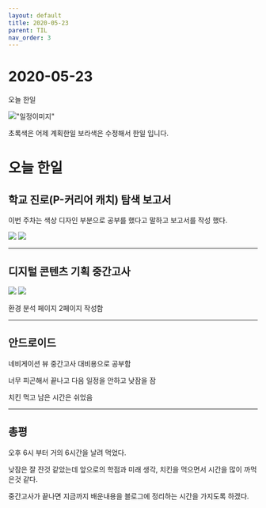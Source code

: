 ```yaml
---
layout: default
title: 2020-05-23
parent: TIL
nav_order: 3
---
```

# 2020-05-23
오늘 한일

!["일정이미지"]()

초록색은 어제 계획한일 보라색은 수정해서 한일 입니다.

# 오늘 한일

## 학교 진로(P-커리어 캐치) 탐색 보고서

이번 주차는 색상 디자인 부분으로 공부를 했다고 말하고 보고서를 작성 했다.

![](https://github.com/C0deWave/C0deWave.github.io/blob/master/image/200523/%EC%8A%A4%ED%81%AC%EB%A6%B0%EC%83%B7%202020-05-23%20%EC%98%A4%EC%A0%84%209.52.59.png?raw=true) ![](https://github.com/C0deWave/C0deWave.github.io/blob/master/image/200523/%EC%8A%A4%ED%81%AC%EB%A6%B0%EC%83%B7%202020-05-23%20%EC%98%A4%EC%A0%84%209.53.03.png?raw=true)

---

## 디지털 콘텐츠 기획 중간고사

![](https://github.com/C0deWave/C0deWave.github.io/blob/master/image/200523/%EC%8A%A4%ED%81%AC%EB%A6%B0%EC%83%B7%202020-05-24%20%EC%98%A4%EC%A0%84%2012.00.12.png?raw=true) ![](https://github.com/C0deWave/C0deWave.github.io/blob/master/image/200523/%EC%8A%A4%ED%81%AC%EB%A6%B0%EC%83%B7%202020-05-24%20%EC%98%A4%EC%A0%84%2012.00.18.png?raw=true)

환경 분석 페이지 2페이지 작성함

---

## 안드로이드 

네비게이션 뷰 중간고사 대비용으로 공부함

너무 피곤해서 끝나고 다음 일정을 안하고 낮잠을 잠

치킨 먹고 남은 시간은 쉬었음

---

## 총평

오후 6시 부터 거의 6시간을 날려 먹었다.

낮잠은 잘 잔것 같았는데 앞으로의 학점과 미래 생각, 치킨을 먹으면서 시간을 많이 까먹은것 같다.

중간고사가 끝나면 지금까지 배운내용을 블로그에 정리하는 시간을 가지도록 하겠다.